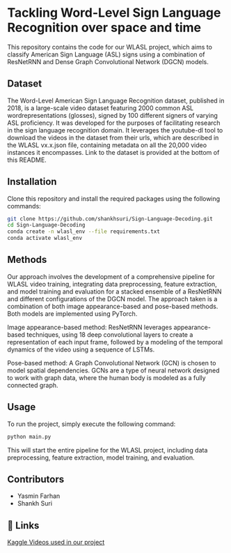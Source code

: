 
# Tackling Word-Level Sign Language Recognition over space and time


This repository contains the code for our WLASL project, which aims to classify American Sign Language (ASL) signs using a combination of ResNetRNN and Dense Graph Convolutional Network (DGCN) models.


## Dataset

The Word-Level American Sign Language Recognition dataset, published in 2018, is a large-scale video dataset featuring 2000 common ASL wordrepresentations (glosses), signed by 100 different signers of varying ASL proficiency. It was developed for the purposes of facilitating research in the sign language recognition domain. It leverages the youtube-dl tool to download the videos in the dataset from their urls, which are described in the WLASL vx.x.json file, containing metadata on all the 20,000 video instances it encompasses. Link to the dataset is provided at the bottom of this README.

## Installation

Clone this repository and install the required packages using the following commands:

```bash
git clone https://github.com/shankhsuri/Sign-Language-Decoding.git
cd Sign-Language-Decoding
conda create -n wlasl_env --file requirements.txt
conda activate wlasl_env
```

## Methods

Our approach involves the development of a comprehensive pipeline for WLASL video training, integrating data preprocessing, feature extraction, and model training and evaluation for a stacked ensemble of a ResNetRNN and different configurations of the DGCN model. The approach taken is a combination of both image appearance-based and pose-based methods. Both models are implemented using PyTorch.

Image appearance-based method: ResNetRNN leverages appearance-based techniques, using 18 deep convolutional layers to create a representation of each input frame, followed by a modeling of the temporal dynamics of the video using a sequence of LSTMs.

Pose-based method: A Graph Convolutional Network (GCN) is chosen to model spatial dependencies. GCNs are a type of neural network designed to work with graph data, where the human body is modeled as a fully connected graph.

## Usage

To run the project, simply execute the following command:
```bash
python main.py
```
This will start the entire pipeline for the WLASL project, including data preprocessing, feature extraction, model training, and evaluation.

## Contributors

- Yasmin Farhan
- Shankh Suri

## 🔗 Links

[Kaggle Videos used in our project](https://www.kaggle.com/datasets/risangbaskoro/wlasl-processed?select=videos/)
